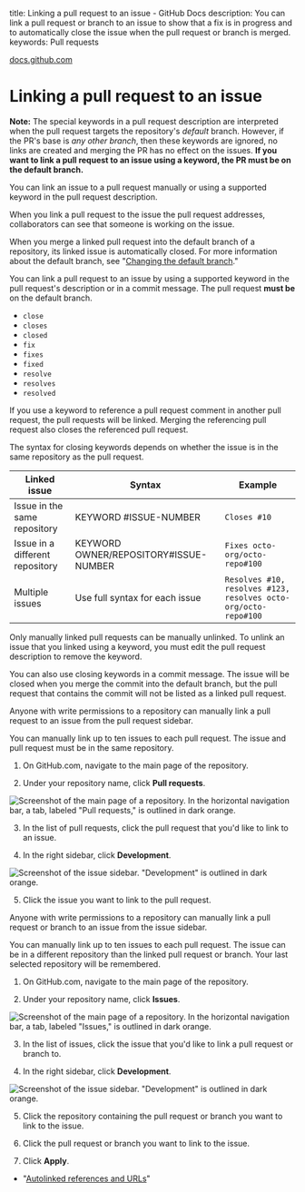 title: Linking a pull request to an issue - GitHub Docs
description: You can link a pull request or branch to an issue to show that a fix is in progress and to automatically close the issue when the pull request or branch is merged.
keywords: Pull requests

[docs.github.com](https://docs.github.com/en/issues/tracking-your-work-with-issues/linking-a-pull-request-to-an-issue "Linking a pull request to an issue")

# Linking a pull request to an issue

**Note:** The special keywords in a pull request description are interpreted when the pull request targets the repository's _default_ branch. However, if the PR's base is _any other branch_, then these keywords are ignored, no links are created and merging the PR has no effect on the issues. **If you want to link a pull request to an issue using a keyword, the PR must be on the default branch.**

You can link an issue to a pull request manually or using a supported keyword in the pull request description.

When you link a pull request to the issue the pull request addresses, collaborators can see that someone is working on the issue.

When you merge a linked pull request into the default branch of a repository, its linked issue is automatically closed. For more information about the default branch, see "[Changing the default branch][1]."

You can link a pull request to an issue by using a supported keyword in the pull request's description or in a commit message. The pull request **must be** on the default branch.

* `close`
* `closes`
* `closed`
* `fix`
* `fixes`
* `fixed`
* `resolve`
* `resolves`
* `resolved`

If you use a keyword to reference a pull request comment in another pull request, the pull requests will be linked. Merging the referencing pull request also closes the referenced pull request.

The syntax for closing keywords depends on whether the issue is in the same repository as the pull request.


| Linked issue | Syntax | Example |
| ---- | ---- | ----  |
| Issue in the same repository | KEYWORD #ISSUE-NUMBER | `Closes #10` |
| Issue in a different repository | KEYWORD OWNER/REPOSITORY#ISSUE-NUMBER | `Fixes octo-org/octo-repo#100` |
| Multiple issues | Use full syntax for each issue | `Resolves #10, resolves #123, resolves octo-org/octo-repo#100` |

Only manually linked pull requests can be manually unlinked. To unlink an issue that you linked using a keyword, you must edit the pull request description to remove the keyword.

You can also use closing keywords in a commit message. The issue will be closed when you merge the commit into the default branch, but the pull request that contains the commit will not be listed as a linked pull request.

Anyone with write permissions to a repository can manually link a pull request to an issue from the pull request sidebar.

You can manually link up to ten issues to each pull request. The issue and pull request must be in the same repository.

1. On GitHub.com, navigate to the main page of the repository.

2. Under your repository name, click  **Pull requests**.

![Screenshot of the main page of a repository. In the horizontal navigation bar, a tab, labeled "Pull requests," is outlined in dark orange.][2]

3. In the list of pull requests, click the pull request that you'd like to link to an issue.

4. In the right sidebar, click **Development**.

![Screenshot of the issue sidebar. "Development" is outlined in dark orange.][3]

5. Click the issue you want to link to the pull request.

Anyone with write permissions to a repository can manually link a pull request or branch to an issue from the issue sidebar.

You can manually link up to ten issues to each pull request. The issue can be in a different repository than the linked pull request or branch. Your last selected repository will be remembered.

1. On GitHub.com, navigate to the main page of the repository.

2. Under your repository name, click  **Issues**.

![Screenshot of the main page of a repository. In the horizontal navigation bar, a tab, labeled "Issues," is outlined in dark orange.][4]

3. In the list of issues, click the issue that you'd like to link a pull request or branch to.

4. In the right sidebar, click **Development**.

![Screenshot of the issue sidebar. "Development" is outlined in dark orange.][3]

5. Click the repository containing the pull request or branch you want to link to the issue.

6. Click the pull request or branch you want to link to the issue.

7. Click **Apply**.

* "[Autolinked references and URLs][5]"

[1]: https://docs.github.com/en/repositories/configuring-branches-and-merges-in-your-repository/managing-branches-in-your-repository/changing-the-default-branch
[2]: https://docs.github.com/assets/cb-52309/images/help/repository/repo-tabs-pull-requests.png
[3]: https://docs.github.com/assets/cb-28721/images/help/issues/development-menu.png
[4]: https://docs.github.com/assets/cb-52119/images/help/repository/repo-tabs-issues.png
[5]: https://docs.github.com/en/get-started/writing-on-github/working-with-advanced-formatting/autolinked-references-and-urls#issues-and-pull-requests

